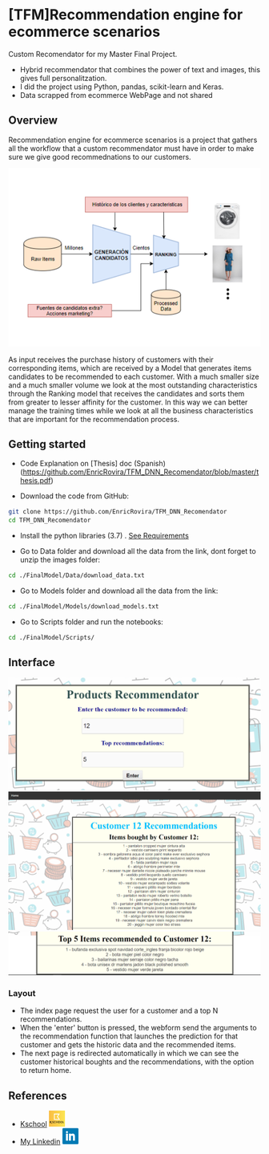 # [TFM]Recommendation engine for ecommerce scenarios
Custom Recomendator for my Master Final Project.

- Hybrid recommendator that combines the power of text and images, this gives full personalitzation.
- I did the project using Python, pandas, scikit-learn and Keras.
- Data scrapped from ecommerce WebPage and not shared

## Overview

Recommendation engine for ecommerce scenarios is a project that gathers all the workflow that a custom recommendator must have in order to make sure we  give good recommednations to our customers.

![alt text](/Images/ArquitecturaGeneral.PNG "Title")

As input receives the purchase history of customers with their corresponding items, which are received by a Model that generates items candidates to be recommended to each customer. With a much smaller size and a much smaller volume we look at the most outstanding characteristics through the Ranking model that receives the candidates and sorts them from greater to lesser affinity for the customer. In this way we can better manage the training times while we look at all the business characteristics that are important for the recommendation process.

## Getting started

- Code Explanation on [Thesis] doc (Spanish)
(https://github.com/EnricRovira/TFM_DNN_Recomendator/blob/master/thesis.pdf)

- Download the code from GitHub:

```bash
git clone https://github.com/EnricRovira/TFM_DNN_Recomendator
cd TFM_DNN_Recomendator
```
- Install the python libraries (3.7) . [See Requirements](https://github.com/EnricRovira/TFM_DNN_Recomendator/blob/master/requirements.txt)

- Go to Data folder and download all the data from the link, dont forget to unzip the images folder:

```bash
cd ./FinalModel/Data/download_data.txt
```
- Go to Models folder and download all the data from the link:

```bash
cd ./FinalModel/Models/download_models.txt
```
- Go to Scripts folder and run the notebooks:

```bash
cd ./FinalModel/Scripts/
```


## Interface

![alt text](/Images/Interface1.PNG "Int1")
![alt text](/Images/Interface2.PNG "Int2")
![alt text](/Images/Interface3.PNG "Int2")

### Layout

- The index page request the user for a customer and a top N recommendations.
- When the 'enter' button is pressed, the webform send the arguments to the recommendation function that launches the prediction for that customer and gets the historic data and the recommended items.
- The next page is redirected automatically in which we can see the customer historical boughts and the recommendations, with the option to return home.

## References

- [Kschool](https://kschool.com/) ![alt text](/Images/logo_kschool.png "kschool")
- [My Linkedin](https://www.linkedin.com/in/enric-rovira-a30195a1/) ![alt text](/Images/logo_linkedin.png "Linkedin") 
